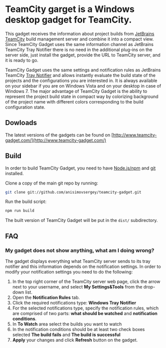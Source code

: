 # TeamCity garget is a Windows desktop gadget for TeamCity.

This gadget receives the information about project builds from [JetBrains TeamCity](https://www.jetbrains.com/teamcity/) build management server and combine it into a compact view. Since  TeamCity Gadget uses the same information channel as JetBrains TeamCity Tray Notifier there is no need in the additional plug-ins on the server side, just install the gadget, provide the URL to TeamCity server, and it is ready to go.

TeamCity Gadget uses the same settings and notification rules as JetBrains TeamCity [Tray Notifier](https://confluence.jetbrains.com/display/TCD8/Windows+Tray+Notifier) and allows instantly evaluate the build state of the projects and the configurations you are interested in. It is always available on your sidebar if you are on Windows Vista and on your desktop in case of Windows 7. The major advantage of TeamCity Gadget is the ability to represent the project build state in compact way by colorizing background of the project name with different colors corresponding to the build configuration state.

## Dowloads
The latest versions of the gadgets can be found on [http://www.teamcity-gadget.com/](http://www.teamcity-gadget.com/)

## Build

In order to build TeamCity Gadget, you need to have [Node.js/npm](https://nodejs.org/en/download/) and [git](https://git-scm.com/downloads) installed.

Clone a copy of the main git repo by running:

```bash
git clone git://github.com/anisimovsergey/teamcity-gadget.git
```

Run the build script:
```bash
npm run build
```

The built version of TeamCity Gadget will be put in the `dist/` subdirectory.

## FAQ

### My gadget does not show anything, what am I doing wrong?

The gadget displays everything what TeamCity server sends to its tray notifier and this information depends on the notification settings. In order to modify your notification settings you need to do the following:

1. In the top right corner of the TeamCity server web page, click the arrow next to your username, and select **My Settings&Tools** from the drop-down list.
2. Open the **Notification Rules** tab.
3. Click the required notifications type: **Windows Tray Notifier**
4. For the selected notifications type, specify the notification rules, which are comprised of two parts: **what should be watched** and **notification conditions**.
5. In **To Watch** area select the builds you want to watch
6. In the notification conditions should be at least two check boxes selected **The build fails** and **The build is successful**
7. **Apply** your changes and click **Refresh** button on the gadget.
